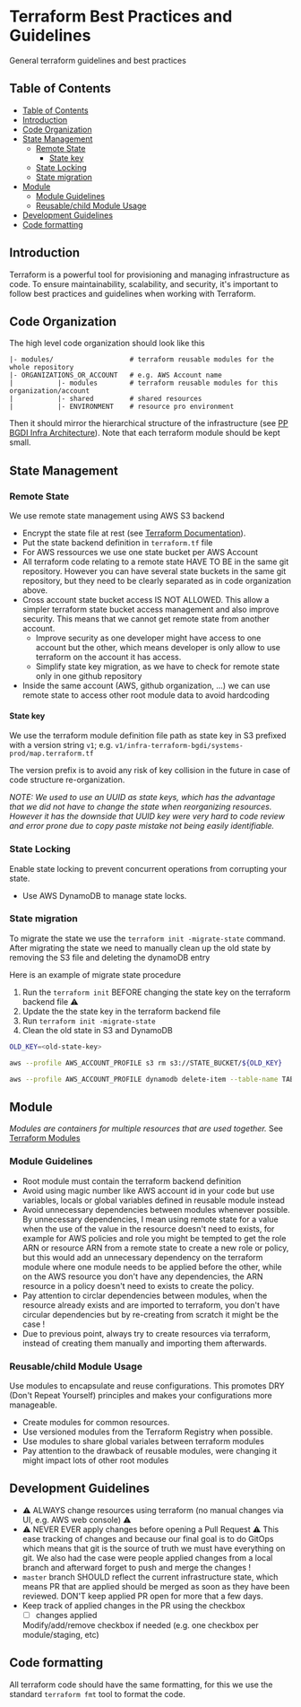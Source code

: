 # Terraform Best Practices and Guidelines

General terraform guidelines and best practices

## Table of Contents

- [Table of Contents](#table-of-contents)
- [Introduction](#introduction)
- [Code Organization](#code-organization)
- [State Management](#state-management)
  - [Remote State](#remote-state)
    - [State key](#state-key)
  - [State Locking](#state-locking)
  - [State migration](#state-migration)
- [Module](#module)
  - [Module Guidelines](#module-guidelines)
  - [Reusable/child Module Usage](#reusablechild-module-usage)
- [Development Guidelines](#development-guidelines)
- [Code formatting](#code-formatting)

## Introduction

Terraform is a powerful tool for provisioning and managing infrastructure as code. To ensure maintainability, scalability, and security, it's important to follow best practices and guidelines when working with Terraform.

## Code Organization

The high level code organization should look like this

```text
|- modules/                   # terraform reusable modules for the whole repository
|- ORGANIZATIONS_OR_ACCOUNT   # e.g. AWS Account name
|           |- modules        # terraform reusable modules for this organization/account
|           |- shared         # shared resources
|           |- ENVIRONMENT    # resource pro environment
```

Then it should mirror the hierarchical structure of the infrastructure (see [PP BGDI Infra Architecture](https://ltwiki.adr.admin.ch:8443/display/PB/Runtime+Infrastructure+Stack)). Note that each terraform module should be kept small.

## State Management

### Remote State

We use remote state management using AWS S3 backend

- Encrypt the state file at rest (see [Terraform Documentation](https://developer.hashicorp.com/terraform/language/settings/backends/s3#encrypt)).
- Put the state backend definition in `terraform.tf` file
- For AWS ressources we use one state bucket per AWS Account
- All terraform code relating to a remote state HAVE TO BE in the same git repository. However you can have several state buckets in the same git repository, but they need to be clearly separated as in code organization above.
- Cross account state bucket access IS NOT ALLOWED. This allow a simpler terraform state bucket access management and also improve security. This means that we cannot get remote state from another account.
  - Improve security as one developer might have access to one account but the other, which means developer is only allow to use terraform on the account it has access.
  - Simplify state key migration, as we have to check for remote state only in one github repository
- Inside the same account (AWS, github organization, ...) we can use remote state to access other root module data to avoid hardcoding

#### State key

We use the terraform module definition file path as state key in S3 prefixed with a version string `v1`; e.g. `v1/infra-terraform-bgdi/systems-prod/map.terraform.tf`

The version prefix is to avoid any risk of key collision in the future in case of code structure re-organization.

*NOTE: We used to use an UUID as state keys, which has the advantage that we did not have to change the state when reorganizing resources. However it has the downside that UUID key were very hard to code review and error prone due to copy paste mistake not being easily identifiable.*

### State Locking

Enable state locking to prevent concurrent operations from corrupting your state.

- Use AWS DynamoDB to manage state locks.

### State migration

To migrate the state we use the `terraform init -migrate-state` command. After migrating the state we need to manually clean up the old state by removing the S3 file and deleting the dynamoDB entry

Here is an example of migrate state procedure

1. Run the `terraform init` BEFORE changing the state key on the terraform backend file :warning:
2. Update the the state key in the terraform backend file
3. Run `terraform init -migrate-state`
4. Clean the old state in S3 and DynamoDB

```bash
OLD_KEY=<old-state-key>

aws --profile AWS_ACCOUNT_PROFILE s3 rm s3://STATE_BUCKET/${OLD_KEY}

aws --profile AWS_ACCOUNT_PROFILE dynamodb delete-item --table-name TABLE_NAME --key '{"LockID": {"S": "STATE_BUCKET/'${OLD_KEY}'-md5"}}'
```

## Module

*Modules are containers for multiple resources that are used together.* See [Terraform Modules](https://developer.hashicorp.com/terraform/language/modules)

### Module Guidelines

- Root module must contain the terraform backend definition
- Avoid using magic number like AWS account id in your code but use variables, locals or global variables defined in reusable module instead
- Avoid unnecessary dependencies between modules whenever possible. By unnecessary dependencies, I mean using remote state for a value when the use of the value in the resource doesn't need to exists, for example for AWS policies and role you might be tempted to get the role ARN or resource ARN from a remote state to create a new role or policy, but this would add an unnecessary dependency on the terraform module where one module needs to be applied before the other, while on the AWS resource you don't have any dependencies, the ARN resource in a policy doesn't need to exists to create the policy.
- Pay attention to circlar dependencies between modules, when the resource already exists and are imported to terraform, you don't have circular dependencies but by re-creating from scratch it might be the case !
- Due to previous point, always try to create resources via terraform, instead of creating them manually and importing them afterwards.

### Reusable/child Module Usage

Use modules to encapsulate and reuse configurations. This promotes DRY (Don't Repeat Yourself) principles and makes your configurations more manageable.

- Create modules for common resources.
- Use versioned modules from the Terraform Registry when possible.
- Use modules to share global variales between terraform modules
- Pay attention to the drawback of reusable modules, were changing it might impact lots of other root modules

## Development Guidelines

- :warning: ALWAYS change resources using terraform (no manual changes via UI, e.g. AWS web console) :warning:
- :warning: NEVER EVER apply changes before opening a Pull Request :warning:
  This ease tracking of changes and because our final goal is to do GitOps which means that git is the source of truth we must have everything
  on git. We also had the case were people applied changes from a local branch and afterward forget to push and merge the changes !
- `master` branch SHOULD reflect the current infrastructure state, which means PR that are applied should be merged as soon as they have been reviewed. DON'T keep applied PR open for more that a few days.
- Keep track of applied changes in the PR using the checkbox
  - [ ] changes applied
  
  Modify/add/remove checkbox if needed (e.g. one checkbox per module/staging, etc)
  
## Code formatting

All terraform code should have the same formatting, for this we use the standard `terraform fmt` tool to format the code.
